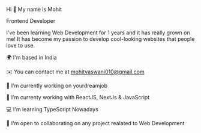 Hi 👋 My name is Mohit

Frontend Developer

I've been learning Web Development for 1 years and it has really grown on me! It has become my passion to develop cool-looking websites that people love to use.


🌍  I'm based in India

✉️  You can contact me at mohitvaswani010@gmail.com

🚀  I'm currently working on yourdreamjob

🧠  I'm currenty working with ReactJS, NextJs & JavaScript

💻  I'm learning TypeScript Nowadays

🤝  I'm open to collaborating on any project realated to Web Development
